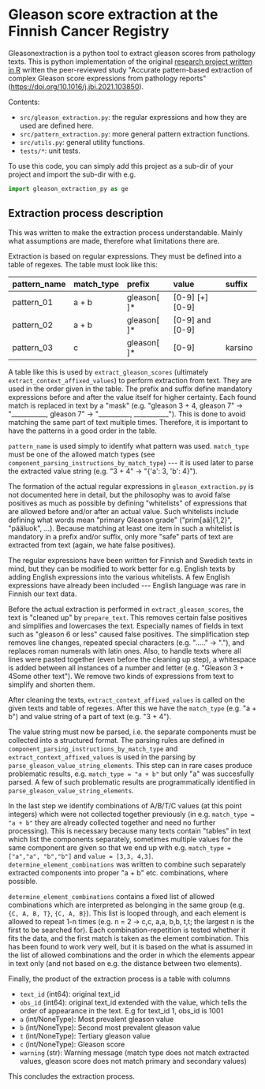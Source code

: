 # Gleason score extraction at the Finnish Cancer Registry

Gleasonextraction is a python tool to extract gleason scores from pathology texts. This is python implementation of the original [research project written in R](https://github.com/WetRobot/gleason_extraction) written the peer-reviewed study "Accurate pattern-based extraction of complex Gleason score expressions from pathology reports" (https://doi.org/10.1016/j.jbi.2021.103850).

Contents:

- `src/gleason_extraction.py`: the regular expressions and how they are used are defined here.
- `src/pattern_extraction.py`: more general pattern extraction functions.
- `src/utils.py`: general utility functions.
- `tests/*`: unit tests.

To use this code, you can simply add this project as a sub-dir of your
project and import the sub-dir with e.g.

```python
import gleason_extraction_py as ge
```

## Extraction process description

This was written to make the extraction process understandable. Mainly what
assumptions are made, therefore what limitations there are.

Extraction is based on regular expressions. They must be defined into a table 
of regexes. The table must look like this:

|pattern_name |match_type |prefix      |value           |suffix   |
|:------------|:----------|:-----------|:---------------|:--------|
|pattern_01   |a + b      |gleason[ ]* |[0-9] [+] [0-9] |         |
|pattern_02   |a + b      |gleason[ ]* |[0-9] and [0-9] |         |
|pattern_03   |c          |gleason[ ]* |[0-9]           | karsino |

A table like this is used by `extract_gleason_scores`
(ultimately `extract_context_affixed_values`) to perform extraction
from text. They are used in the order given in the table. The prefix and suffix
define mandatory expressions before and after the value itself for higher
certainty. Each found match is replaced in text by a "mask" 
(e.g. "gleason 3 + 4, gleason 7" -> "___________, gleason 7" 
-> "__________, ___________"). This is done to avoid matching the same part of
text multiple times. Therefore, it is important to have the patterns in
a good order in the table.

`pattern_name` is used simply to identify what pattern was used. `match_type`
must be one of the allowed match types 
(see `component_parsing_instructions_by_match_type`) --- it is used later
to parse the extracted value string (e.g. "3 + 4" -> "{'a': 3, 'b': 4}").

The formation of the actual regular expressions in `gleason_extraction.py`
is not documented here in detail, but the philosophy was to avoid false 
positives as much as possible by defining "whitelists" of expressions that
are allowed before and/or after an actual value. Such whitelists include
defining what words mean "primary Gleason grade" 
("prim[aä]{1,2}", "pääluok", ...). Because matching at least one item in such
a whitelist is mandatory in a prefix and/or suffix, only more "safe" parts of
text are extracted from text (again, we hate false positives).

The regular expressions have been written for Finnish and Swedish texts in mind,
but they can be modified to work better for e.g. English texts by adding English
expressions into the various whitelists. A few English
expressions have already been included --- English language was rare in Finnish our
text data.

Before the actual extraction is performed in `extract_gleason_scores`,
the text is "cleaned up" by `prepare_text`.
This removes certain false positives and simplifies
and lowercases the text. Especially names of fields in text such as 
"gleason 6 or less" caused false positives. The simplification step removes
line changes, repeated special characters (e.g. "....." -> "."), and replaces
roman numerals with latin ones. Also, to handle texts where all lines were
pasted together (even before the cleaning up step), a whitespace is added
between all instances of a number and letter 
(e.g. "Gleason 3 + 4Some other text"). We remove two kinds of expressions
from text to simplify and shorten them.

After cleaning the texts, `extract_context_affixed_values` is called
on the given texts and table of regexes.
After this we have the `match_type` (e.g. "a + b") and value string of
a part of text (e.g. "3 + 4"). 

The value string must now be parsed, i.e.
the separate components must be collected into a structured format.
The parsing rules are defined in `component_parsing_instructions_by_match_type`
and `extract_context_affixed_values` is used in the parsing by
`parse_gleason_value_string_elements`. This step can in rare cases produce
problematic results, e.g. `match_type = "a + b"` but only "a" was succesfully
parsed. A few of such problematic results are programmatically identified in
`parse_gleason_value_string_elements`.

In the last step we identify combinations of A/B/T/C values (at this point
integers) which were not collected together previously 
(in e.g. `match_type = "a + b"` they are already collected together and need no
further processing). This is necessary because many texts contain "tables" in
text which list the components separately, sometimes multiple values for the
same component are given so that we end up with e.g.
`match_type = ["a","a", "b","b"]` and `value = [3,3, 4,3]`.
`determine_element_combinations` was written to combine such separately
extracted components into proper "a + b" etc. combinations, where possible.

`determine_element_combinations` contains a fixed list of allowed combinations
which are interpreted as belonging in the same group (e.g. `{C, A, B, T}`,
`{C, A, B}`). This list is looped through, and each element is allowed to repeat
1-n times (e.g. n = 2 -> c,c, a,a, b,b, t,t; the largest n is the first to
be searched for). Each combination-repetition is
tested whether it fits the data, and the first match is taken as the element
combination. This has been found to work very well, but it is based on the
what is assumed in the list of allowed combinations and the order in which
the elements appear in text only (and not based on e.g. the distance between
two elements).

Finally, the product of the extraction process is a table with columns

- `text_id` (int64): original text_id
- `obs_id` (int64): original text_id extended with the value, 
          which tells the order of appearance in the text. E.g for text_id 1, obs_id is 1001
- `a` (int/NoneType): Most prevalent gleason value
- `b` (int/NoneType): Second most prevalent gleason value
- `t` (int/NoneType): Tertiary gleason value
- `c` (int/NoneType): Gleason score
- `warning` (str): Warning message (match type does not match extracted values, gleason score does not match primary and secondary values)

This concludes the extraction process.
